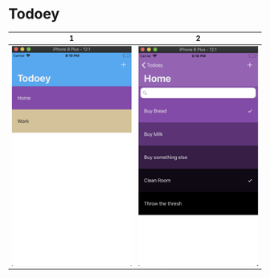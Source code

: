 # Todoey


1                          |  2
:-------------------------:|:-------------------------:
![](Todoey-image1.png)     |  ![](Todoey-image2.png)
